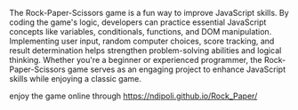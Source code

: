 The Rock-Paper-Scissors game is a fun way to improve JavaScript skills.
By coding the game's logic, developers can practice essential JavaScript 
concepts like variables, conditionals, functions, and DOM manipulation. 
Implementing user input, random computer choices, score tracking, and 
result determination helps strengthen problem-solving abilities and logical thinking.
Whether you're a beginner or experienced programmer, the Rock-Paper-Scissors game serves as an 
engaging project to enhance JavaScript skills while enjoying a classic game.

enjoy the game online through https://ndipoli.github.io/Rock_Paper/
